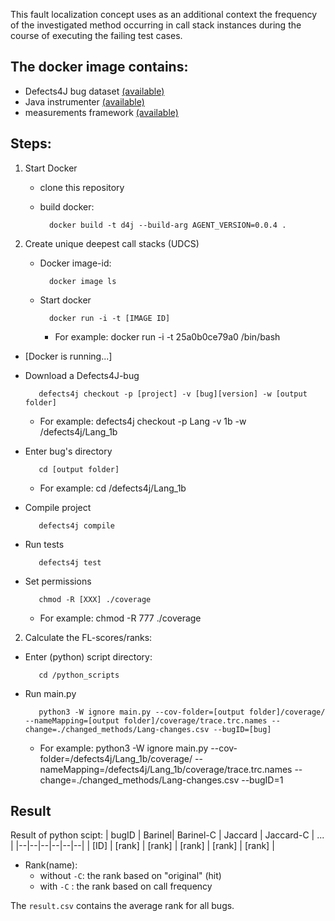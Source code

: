 This fault localization concept uses as an additional context the frequency of the investigated method occurring in call stack instances during the course of executing the failing test cases.

## The docker image contains:
 - Defects4J bug dataset [(available)](https://github.com/Frenkymd/defects4j/tree/chain)
 - Java instrumenter [(available)](https://github.com/sed-szeged/java-instrumenter/tree/master)
 - measurements framework [(available)](https://github.com/bvancsics/frequencySBFL/tree/main)

## Steps:

 1. Start Docker

	- clone this repository
	- build docker:
		 
		    docker build -t d4j --build-arg AGENT_VERSION=0.0.4 .

 2. Create unique deepest call stacks (UDCS)

    - Docker image-id: 
    
		    docker image ls
	
	- Start docker
		 
		    docker run -i -t [IMAGE ID]
		- For example: docker run -i -t 25a0b0ce79a0 /bin/bash

   - [Docker is running...]

   - Download a Defects4J-bug

		    defects4j checkout -p [project] -v [bug][version] -w [output folder]
		- For example: defects4j checkout -p Lang -v 1b -w /defects4j/Lang_1b

   - Enter bug's directory

		    cd [output folder]
		- For example: cd /defects4j/Lang_1b

   - Compile project

		    defects4j compile

   - Run tests

		    defects4j test

   - Set permissions

		    chmod -R [XXX] ./coverage
		- For example: chmod -R 777 ./coverage

 2. Calculate the FL-scores/ranks:

   - Enter (python) script directory: 

		    cd /python_scripts

   - Run main.py

		    python3 -W ignore main.py --cov-folder=[output folder]/coverage/ --nameMapping=[output folder]/coverage/trace.trc.names --change=./changed_methods/Lang-changes.csv --bugID=[bug]
		- For example: python3 -W ignore main.py --cov-folder=/defects4j/Lang_1b/coverage/ --nameMapping=/defects4j/Lang_1b/coverage/trace.trc.names --change=./changed_methods/Lang-changes.csv --bugID=1

## Result

Result of python scipt:
| bugID | Barinel| Barinel-C | Jaccard | Jaccard-C | ... |
|--|--|--|--|--|--|
| [ID] | [rank] | [rank] | [rank] | [rank] | [rank] |
  
  - Rank(name):
    - without `-C`: the rank based on "original" (hit)
    - with `-C` : the rank based on call frequency

The `result.csv` contains the average rank for all bugs.
